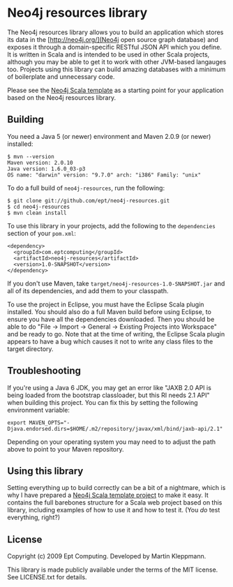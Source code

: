 Neo4j resources library
=======================

The Neo4j resources library allows you to build an application which stores its data in
the [http://neo4j.org/](Neo4j open source graph database) and exposes it through a
domain-specific RESTful JSON API which you define. It is written in Scala and is intended
to be used in other Scala projects, although you may be able to get it to work with
other JVM-based langauges too. Projects using this library can build amazing databases
with a minimum of boilerplate and unnecessary code.

Please see the [Neo4j Scala template](http://github.com/ept/neo4j-scala-template)
as a starting point for your application based on the Neo4j resources library.


Building
--------

You need a Java 5 (or newer) environment and Maven 2.0.9 (or newer) installed:

    $ mvn --version
    Maven version: 2.0.10
    Java version: 1.6.0_03-p3
    OS name: "darwin" version: "9.7.0" arch: "i386" Family: "unix"

To do a full build of `neo4j-resources`, run the following:

    $ git clone git://github.com/ept/neo4j-resources.git
    $ cd neo4j-resources
    $ mvn clean install

To use this library in your projects, add the following to the `dependencies` section of your
`pom.xml`:

    <dependency>
      <groupId>com.eptcomputing</groupId>
      <artifactId>neo4j-resources</artifactId>
      <version>1.0-SNAPSHOT</version>
    </dependency>

If you don't use Maven, take `target/neo4j-resources-1.0-SNAPSHOT.jar` and all of its dependencies,
and add them to your classpath.

To use the project in Eclipse, you must have the Eclipse Scala plugin installed.
You should also do a full Maven build before using Eclipse, to ensure you have
all the dependencies downloaded. Then you should be able to do
"File -> Import -> General -> Existing Projects into Workspace"
and be ready to go. Note that at the time of writing, the Eclipse Scala
plugin appears to have a bug which causes it not to write any class files to the
target directory.


Troubleshooting
---------------

If you're using a Java 6 JDK, you may get an error like "JAXB 2.0 API is being
loaded from the bootstrap classloader, but this RI needs 2.1 API" when building
this project. You can fix this by setting the following environment variable:

    export MAVEN_OPTS="-Djava.endorsed.dirs=$HOME/.m2/repository/javax/xml/bind/jaxb-api/2.1"

Depending on your operating system you may need to to adjust the path above to point
to your Maven repository.


Using this library
------------------

Setting everything up to build correctly can be a bit of a nightmare, which is why I have
prepared a [Neo4j Scala template project](http://github.com/ept/neo4j-scala-template/tree/master)
to make it easy. It contains the full barebones structure for a Scala web project based on this
library, including examples of how to use it and how to test it. (You *do* test everything,
right?)


License
-------

Copyright (c) 2009 Ept Computing. Developed by Martin Kleppmann.

This library is made publicly available under the terms of the MIT license.
See LICENSE.txt for details.
